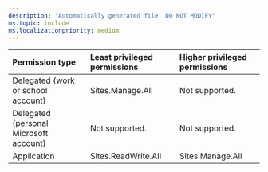 ```yaml
---
description: "Automatically generated file. DO NOT MODIFY"
ms.topic: include
ms.localizationpriority: medium
---
```


|Permission type|Least privileged permissions|Higher privileged permissions|
|:---|:---|:---|
|Delegated (work or school account)|Sites.Manage.All|Not supported.|
|Delegated (personal Microsoft account)|Not supported.|Not supported.|
|Application|Sites.ReadWrite.All|Sites.Manage.All|

